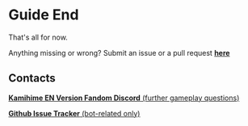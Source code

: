 # Guide End


That's all for now.

Anything missing or wrong? Submit an issue or a pull request [**here**](https://github.com/gazmull/eros-bot/issues)

## Contacts


[**Kamihime EN Version Fandom Discord** (further gameplay questions)](https://discord.gg/jFzQsEs)

[**Github Issue Tracker** (bot-related only)](https://github.com/gazmull/eros-bot/issues)
